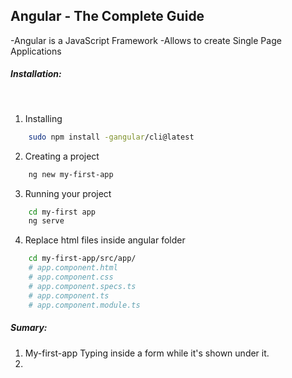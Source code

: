 ## Angular - The Complete Guide

-Angular is a JavaScript Framework
-Allows to create Single Page Applications
<br>
#####  Installation:
<br>

1. Installing
```sh
    sudo npm install -gangular/cli@latest
```

2. Creating a project
```sh
    ng new my-first-app
```

3. Running your project
```sh
    cd my-first app
    ng serve
```

4. Replace html files inside angular folder
```sh
    cd my-first-app/src/app/
    # app.component.html
    # app.component.css
    # app.component.specs.ts
    # app.component.ts
    # app.component.module.ts

```
##### Sumary:
1. My-first-app
    Typing inside a form while it's shown under it.
2. 

